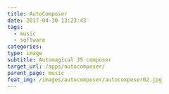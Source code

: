 ```yaml
---
title: AutoComposer
date: 2017-04-30 13:23:43
tags:
  - music
  - software
categories:
type: image
subtitle: Automagical JS composer
target_url: /apps/autocomposer/
parent_page: music
feat_img: /images/autocomposer/autocomposer02.jpg
---
```

